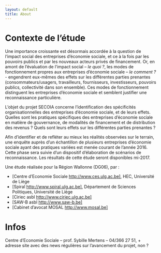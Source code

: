 ```yaml
---
layout: default
title: About
---
```


Contexte de l’étude
================================
Une importance croissante est désormais accordée à la question de l’impact social des entreprises d’économie sociale, et ce à la fois par les pouvoirs publics et par les nouveaux acteurs privés de financement. Or, en amont de l’évaluation de l’impact social – *le quoi ?*, les modes de fonctionnement propres aux entreprises d’économie sociale – *le comment ?* - engendrent eux-mêmes des effets sur les différentes parties prenantes (consommateurs/usagers, travailleurs, fournisseurs, investisseurs, pouvoirs publics, collectivité dans son ensemble). Ces modes de fonctionnement distinguent les entreprises d’économie sociale et semblent justifier une reconnaissance particulière.   

L’objet du projet SECOIA concerne l’identification des spécificités organisationnelles des entreprises d’économie sociale, et de leurs effets. Quelles sont les pratiques spécifiques des entreprises d’économie sociale en matière de gouvernance, de modalités de financement et de distribution des revenus ? Quels sont leurs effets sur les différentes parties prenantes ? 

Afin d’identifier et de refléter au mieux les réalités observées sur le terrain, une enquête auprès d’un échantillon de plusieurs entreprises d’économie sociale ayant des pratiques variées est menée courant de l’année 2016. Cette phase sera suivie d’un dispositif d’élaboration de scénarios de reconnaissance. Les résultats de cette étude seront disponibles mi-2017.

Une étude réalisée pour la Région Wallonne (DG06), par :

-	[Centre d’Economie Sociale http://www.ces.ulg.ac.be], HEC, Université de Liège
-	[Spiral http://www.spiral.ulg.ac.be], Département de Sciences Politiques, Université de Liège
-	[Ciriec asbl http://www.ciriec.ulg.ac.be]
-	[SAW-B asbl http://www.saw-b.be]
-	[Cabinet d’avocat MOSAL http://www.mosal.be]

Infos
=======================
Centre d’Economie Sociale – prof. Sybille Mertens – 04/366 27 51, + adresse site avec des news régulières sur l’avancement du projet, non ?
